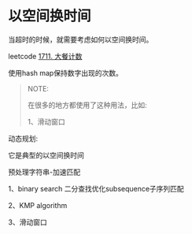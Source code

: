 # 以空间换时间

当超时的时候，就需要考虑如何以空间换时间。

leetcode [1711. 大餐计数](https://leetcode-cn.com/problems/count-good-meals/)

使用hash map保持数字出现的次数。

> NOTE: 
>
> 在很多的地方都使用了这种用法，比如:
>
> 1、滑动窗口

动态规划: 

它是典型的以空间换时间

预处理字符串-加速匹配

1、binary search 二分查找优化subsequence子序列匹配

2、KMP algorithm

3、滑动窗口

